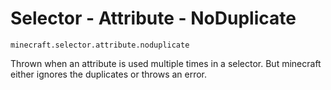 # Selector - Attribute - NoDuplicate

`minecraft.selector.attribute.noduplicate`

Thrown when an attribute is used multiple times in a selector.
But minecraft either ignores the duplicates or throws an error.